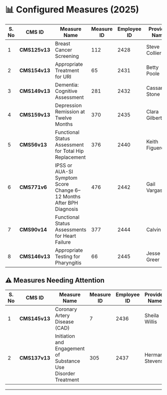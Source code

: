 # 📊 Configured Measures (2025)

| S. No | CMS ID        | Measure Name                                                        | Measure ID | Employee ID | Provider Name   | Specification Link                                                | Gateway URL                                                                                                                  | Status             |
| ----- | ------------- | ------------------------------------------------------------------- | ---------- | ----------- | --------------- | ----------------------------------------------------------------- | ---------------------------------------------------------------------------------------------------------------------------- | ------------------ |
| 1     | **CMS125v13** | Breast Cancer Screening                                             | 112        | 2428        | Steve Collier   | [View Spec](https://static.glaceemr.com/ECQM/2025/CMS125v13.html) | [Open Gateway](https://datagateway.glaceemr.com/DataGatewayMediSpan/eCQMServices/getECQMInfoById?ids=112&reportingYear=2025) | ✅ Completed        |
| 2     | **CMS154v13** | Appropriate Treatment for URI                                       | 65         | 2431        | Betty Poole     | [View Spec](https://static.glaceemr.com/ECQM/2025/CMS154v13.html) | [Open Gateway](https://datagateway.glaceemr.com/DataGatewayMediSpan/eCQMServices/getECQMInfoById?ids=65&reportingYear=2025)  | ✅ Completed        |
| 3     | **CMS149v13** | Dementia: Cognitive Assessment                                      | 281        | 2432        | Cassandra Stone | [View Spec](https://static.glaceemr.com/ECQM/2025/CMS149v13.html) | [Open Gateway](https://datagateway.glaceemr.com/DataGatewayMediSpan/eCQMServices/getECQMInfoById?ids=281&reportingYear=2025) | ✅ Completed        |
| 4     | **CMS159v13** | Depression Remission at Twelve Months                               | 370        | 2435        | Clara Gilbert   | [View Spec](https://static.glaceemr.com/ECQM/2025/CMS159v13.html) | [Open Gateway](https://datagateway.glaceemr.com/DataGatewayMediSpan/eCQMServices/getECQMInfoById?ids=370&reportingYear=2025) | ✅ Completed        |
| 5     | **CMS56v13**  | Functional Status Assessment for Total Hip Replacement              | 376        | 2440        | Keith Figueroa  | [View Spec](https://static.glaceemr.com/ECQM/2025/CMS56v13.html)  | [Open Gateway](https://datagateway.glaceemr.com/DataGatewayMediSpan/eCQMServices/getECQMInfoById?ids=376&reportingYear=2025) | ✅ Completed        |
| 6     | **CMS771v6**  | IPSS or AUA-SI Symptom Score Change 6–12 Months After BPH Diagnosis | 476        | 2442        | Gail Vargas     | [View Spec](https://static.glaceemr.com/ECQM/2025/CMS771v6.html)  | [Open Gateway](https://datagateway.glaceemr.com/DataGatewayMediSpan/eCQMServices/getECQMInfoById?ids=476&reportingYear=2025) | ✅ Completed        |
| 7     | **CMS90v14**  | Functional Status Assessments for Heart Failure                     | 377        | 2444        | Calvin Roy      | [View Spec](https://static.glaceemr.com/ECQM/2025/CMS90v14.html)  | [Open Gateway](https://datagateway.glaceemr.com/DataGatewayMediSpan/eCQMServices/getECQMInfoById?ids=377&reportingYear=2025) | ✅ Completed        |
| 8    | **CMS146v13** | Appropriate Testing for Pharyngitis                                 | 66         | 2445        | Jesse Greer     | [View Spec](https://static.glaceemr.com/ECQM/2025/CMS146v13.html) | [Open Gateway](https://datagateway.glaceemr.com/DataGatewayMediSpan/eCQMServices/getECQMInfoById?ids=66&reportingYear=2025)  | ⏳ Pending          |




## ⚠️ **Measures Needing Attention**

| S. No | CMS ID        | Measure Name                                                  | Measure ID | Employee ID | Provider Name  | Specification Link                                                | Gateway URL                                                                                                                  | Status             |
| ----- | ------------- | ------------------------------------------------------------- | ---------- | ----------- | -------------- | ----------------------------------------------------------------- | ---------------------------------------------------------------------------------------------------------------------------- | ------------------ |
| 1     | **CMS145v13** | Coronary Artery Disease (CAD)                                 | 7          | 2436        | Sheila Willis  | [View Spec](https://static.glaceemr.com/ECQM/2025/CMS145v13.html) | [Open Gateway](https://datagateway.glaceemr.com/DataGatewayMediSpan/eCQMServices/getECQMInfoById?ids=7&reportingYear=2025)   | ⚠️ Needs Attention |
| 2     | **CMS137v13** | Initiation and Engagement of Substance Use Disorder Treatment | 305        | 2437        | Herman Stevens | [View Spec](https://static.glaceemr.com/ECQM/2025/CMS137v13.html) | [Open Gateway](https://datagateway.glaceemr.com/DataGatewayMediSpan/eCQMServices/getECQMInfoById?ids=137&reportingYear=2025) | ⚠️ Needs Attention |


---



